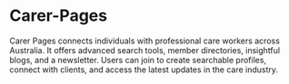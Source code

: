 # Carer-Pages
Carer Pages connects individuals with professional care workers across Australia. It offers advanced search tools, member directories, insightful blogs, and a newsletter. Users can join to create searchable profiles, connect with clients, and access the latest updates in the care industry.
